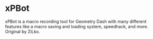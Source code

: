 # xPBot

xPBot is a macro recording tool for Geometry Dash with many different features like a macro saving and loading system, speedhack, and more. Original by ZiLko.
